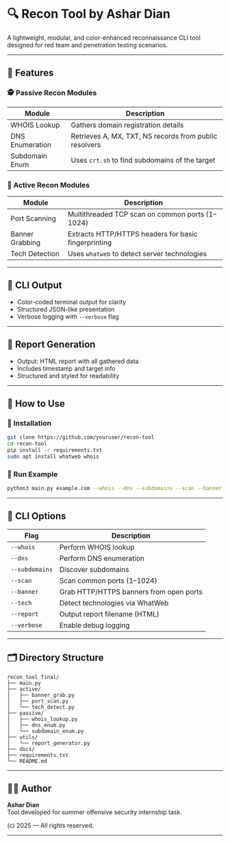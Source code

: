 # 🔍 Recon Tool by Ashar Dian

A lightweight, modular, and color-enhanced reconnaissance CLI tool designed for red team and penetration testing scenarios.

---

## 📌 Features

### 🕵️ Passive Recon Modules
| Module          | Description                                              |
|-----------------|----------------------------------------------------------|
| WHOIS Lookup    | Gathers domain registration details                      |
| DNS Enumeration | Retrieves A, MX, TXT, NS records from public resolvers   |
| Subdomain Enum  | Uses `crt.sh` to find subdomains of the target           |

### 🚀 Active Recon Modules
| Module          | Description                                              |
|-----------------|----------------------------------------------------------|
| Port Scanning   | Multithreaded TCP scan on common ports (1–1024)          |
| Banner Grabbing | Extracts HTTP/HTTPS headers for basic fingerprinting     |
| Tech Detection  | Uses `whatweb` to detect server technologies             |

---

## 🎨 CLI Output
- Color-coded terminal output for clarity
- Structured JSON-like presentation
- Verbose logging with `--verbose` flag

---

## 📝 Report Generation
- Output: HTML report with all gathered data
- Includes timestamp and target info
- Structured and styled for readability

---

## 🚀 How to Use

### 🔧 Installation

```bash
git clone https://github.com/youruser/recon-tool
cd recon-tool
pip install -r requirements.txt
sudo apt install whatweb whois
```

### 🧪 Run Example

```bash
python3 main.py example.com --whois --dns --subdomains --scan --banner --tech --verbose
```

---

## 🔧 CLI Options

| Flag            | Description                             |
|-----------------|-----------------------------------------|
| `--whois`       | Perform WHOIS lookup                    |
| `--dns`         | Perform DNS enumeration                 |
| `--subdomains`  | Discover subdomains                     |
| `--scan`        | Scan common ports (1–1024)              |
| `--banner`      | Grab HTTP/HTTPS banners from open ports |
| `--tech`        | Detect technologies via WhatWeb         |
| `--report`      | Output report filename (HTML)           |
| `--verbose`     | Enable debug logging                    |

---

## 🗂 Directory Structure

```
recon_tool_final/
├── main.py
├── active/
│   ├── banner_grab.py
│   ├── port_scan.py
│   └── tech_detect.py
├── passive/
│   ├── whois_lookup.py
│   ├── dns_enum.py
│   └── subdomain_enum.py
├── utils/
│   └── report_generator.py
├── docs/
├── requirements.txt
└── README.md
```

---

## 👨‍💻 Author
**Ashar Dian**  
Tool developed for summer offensive security internship task.

(c) 2025 — All rights reserved.

---
